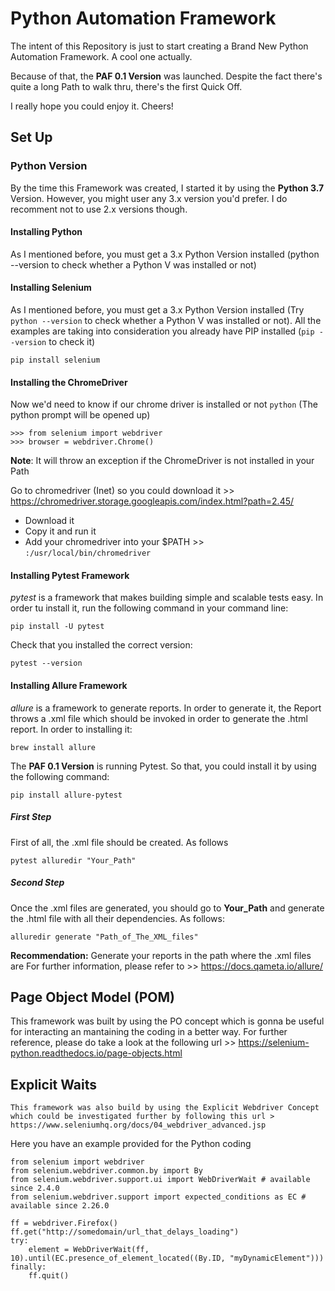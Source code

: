 # Python Automation Framework 

The intent of this Repository is just to start creating a Brand New Python Automation Framework. A cool one actually. 

Because of that, the **PAF 0.1 Version** was launched. Despite the fact there's quite a long Path to walk thru, there's the first Quick Off.

I really hope you could enjoy it.
Cheers! 

## Set Up
### Python Version
By the time this Framework was created, I started it by using the **Python 3.7** Version. However, you might user any 3.x version you'd prefer. I do recomment not to use 2.x versions though.

#### Installing Python
As I mentioned before, you must get a 3.x Python Version installed (python --version to check whether a Python V was installed or not)

#### Installing Selenium
As I mentioned before, you must get a 3.x Python Version installed (Try ```python --version``` to check whether a Python V was installed or not). All the examples are taking into consideration you already have PIP installed (```pip --version``` to check it)

```
pip install selenium
```
#### Installing the ChromeDriver
Now we'd need to know if our chrome driver is installed or not
```python``` (The python prompt will be opened up)
```
>>> from selenium import webdriver
>>> browser = webdriver.Chrome()
```
**Note**: It will throw an exception if the ChromeDriver is not installed in your Path

Go to chromedriver (Inet) so you could download it >> https://chromedriver.storage.googleapis.com/index.html?path=2.45/

* Download it
* Copy it and run it
* Add your chromedriver into your $PATH >> ```:/usr/local/bin/chromedriver```

#### Installing Pytest Framework
*pytest* is a framework that makes building simple and scalable tests easy.
In order tu install it, run the following command in your command line:

```
pip install -U pytest
```
Check that you installed the correct version:

```
pytest --version
```
#### Installing Allure Framework
*allure* is a framework to generate reports. In order to generate it, the Report throws a .xml file which should be invoked in order to generate the .html report.
In order to installing it: 
```
brew install allure
```
The **PAF 0.1 Version** is running Pytest. So that, you could install it by using the following command:
```
pip install allure-pytest
```

##### First Step
First of all, the .xml file should be created. As follows

```
pytest alluredir "Your_Path"
```

##### Second Step
Once the .xml files are generated, you should go to **Your_Path** and generate the .html file with all their dependencies. As follows:

```
alluredir generate "Path_of_The_XML_files"
```
**Recommendation:** Generate your reports in the path where the .xml files are
For further information, please refer to >> https://docs.qameta.io/allure/

























## Page Object Model (POM)
This framework was built by using the PO concept which is gonna be useful for interacting an mantaining the coding in a better way. For further reference, please do take a look at the following url >> https://selenium-python.readthedocs.io/page-objects.html

## Explicit Waits
    This framework was also build by using the Explicit Webdriver Concept which could be investigated further by following this url > https://www.seleniumhq.org/docs/04_webdriver_advanced.jsp
Here you have an example provided for the Python coding

```
from selenium import webdriver
from selenium.webdriver.common.by import By
from selenium.webdriver.support.ui import WebDriverWait # available since 2.4.0
from selenium.webdriver.support import expected_conditions as EC # available since 2.26.0

ff = webdriver.Firefox()
ff.get("http://somedomain/url_that_delays_loading")
try:
    element = WebDriverWait(ff, 10).until(EC.presence_of_element_located((By.ID, "myDynamicElement")))
finally:
    ff.quit()
```


